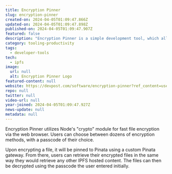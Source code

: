 ```yaml
---
title: Encryption Pinner
slug: encryption-pinner
created-on: 2024-04-05T01:09:47.866Z
updated-on: 2024-04-05T01:09:47.898Z
published-on: 2024-04-05T01:09:47.907Z
featured: false
description: "Encryption Pinner is a simple development tool, which allows users to encrypt their files with an encryption method of their choice, and then pin them to their personal business Pinata gateway."
category: tooling-productivity
tags:
  - developer-tools
tech:
  - ipfs
image:
  url: null
  alt: Encryption Pinner Logo
featured-content: null
website: https://devpost.com/software/encryption-pinner?ref_content=user-portfolio&ref_feature=in_progress
repo: null
twitter: null
video-url: null
year-joined: 2024-04-05T01:09:47.927Z
news-update: null
metadata: null
---
```


Encryption Pinner utilizes Node's "crypto" module for fast file encryption via the web browser. Users can choose between dozens of encryption methods, with a passcode of their choice.

Upon encrypting a file, it will be pinned to Pinata using a custom Pinata gateway. From there, users can retrieve their encrypted files in the same way they would retrieve any other IPFS hosted content. The files can then be decrypted using the passcode the user entered initially.
